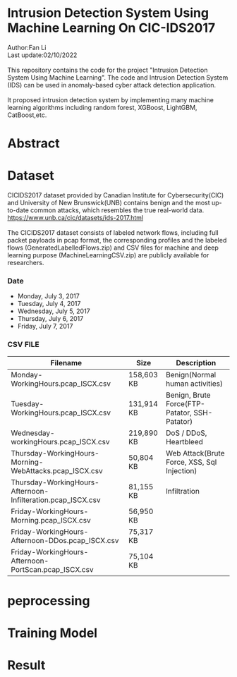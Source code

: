 # Intrusion Detection System Using Machine Learning On CIC-IDS2017
Author:Fan Li<br/>
Last update:02/10/2022<br/>
<br/>
This repository contains the code for the project "Intrusion Detection System Using Machine Learning". The code and Intrusion Detection System (IDS) can be used in anomaly-based cyber attack detection application.<br/>
</br>
It proposed intrusion detection system by implementing many machine learning algorithms including random forest, XGBoost, LightGBM, CatBoost,etc.<br/>
# Abstract
# Dataset
CICIDS2017 dataset provided by Canadian Institute for Cybersecurity(CIC) and University of New Brunswick(UNB) contains benign and the most up-to-date common attacks, which resembles the true real-world data. https://www.unb.ca/cic/datasets/ids-2017.html<br/>
<br/>
The CICIDS2017 dataset consists of labeled network flows, including full packet payloads in pcap format, the corresponding profiles and the labeled flows (GeneratedLabelledFlows.zip) and CSV files for machine and deep learning purpose (MachineLearningCSV.zip) are publicly available for researchers.<br/>
### Date
- Monday, July 3, 2017
- Tuesday, July 4, 2017
- Wednesday, July 5, 2017
- Thursday, July 6, 2017
- Friday, July 7, 2017
### CSV FILE
| Filename | Size | Description |
| -------- | ---- | ----------- |
| Monday-WorkingHours.pcap_ISCX.csv | 158,603 KB | Benign(Normal human activities) |
| Tuesday-WorkingHours.pcap_ISCX.csv | 131,914 KB | Benign, Brute Force(FTP-Patator, SSH-Patator) |
| Wednesday-workingHours.pcap_ISCX.csv | 219,890 KB | DoS / DDoS, Heartbleed |
| Thursday-WorkingHours-Morning-WebAttacks.pcap_ISCX.csv | 50,804 KB | Web Attack(Brute Force, XSS, Sql Injection) |
| Thursday-WorkingHours-Afternoon-Infilteration.pcap_ISCX.csv | 81,155 KB | Infiltration |
| Friday-WorkingHours-Morning.pcap_ISCX.csv | 56,950 KB | |
| Friday-WorkingHours-Afternoon-DDos.pcap_ISCX.csv | 75,317 KB |  |
| Friday-WorkingHours-Afternoon-PortScan.pcap_ISCX.csv | 75,104 KB | |
# peprocessing
# Training Model
# Result

